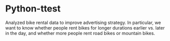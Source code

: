 # Python-ttest
Analyzed bike rental data to improve advertising strategy. In particular, we want to know whether people rent bikes for longer durations earlier vs. later in the day, 
and whether more people rent road bikes or mountain bikes.

